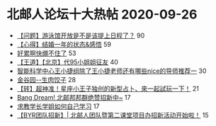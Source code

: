 # 北邮人论坛十大热帖 2020-09-26

- [【问题】游泳馆开放是不是该提上日程了？](https://bbs.byr.cn/article/Swim/128522) 90
- [【心得】结婚一年的状态&amp;感悟](https://bbs.byr.cn/article/Feeling/3155989) 59
- [好累啊快绷不住了](https://bbs.byr.cn/article/Talking/6228094) 53
- [【王道】【北京】代95小姐姐征友](https://bbs.byr.cn/article/Friends/1971773) 40
- [智能科学中心王小捷组除了王小捷老师还有哪些nice的导师推荐一](https://bbs.byr.cn/article/AimGraduate/1196753) 30
- [金谷园--生肉饺子](https://bbs.byr.cn/article/Food/507558) 28
- [【转】超神准！星座小王子独创的新型占卜、來一起試玩一下！](https://bbs.byr.cn/article/Constellations/326533) 21
- [Bang Dream! 北邮邦邦群绝赞招新中~](https://bbs.byr.cn/article/Comic/630929) 17
- [求教学长学姐如何自己学习](https://bbs.byr.cn/article/Job/2103116) 17
- [【BYR团队招新】| 北邮人团队暨第二课堂项目办招新活动开始啦！](https://bbs.byr.cn/article/Picture/3266623) 15


